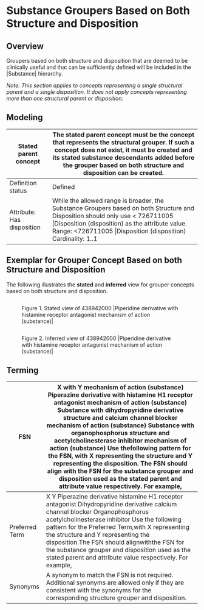 # Substance Groupers Based on Both Structure and Disposition

## Overview

Groupers based on both structure and disposition that are deemed to be clinically useful and that can be sufficiently defined will be included in the |Substance| hierarchy.

_Note: This section applies to concepts representing a single structural parent and a single disposition. It does not apply concepts representing more than one structural parent or disposition._

## Modeling

| Stated parent concept      | The stated parent concept must be the concept that represents the structural grouper. If such a concept does not exist, it must be created and its stated substance descendants added before the grouper based on both structure and disposition can be created. |
| -------------------------- | ---------------------------------------------------------------------------------------------------------------------------------------------------------------------------------------------------------------------------------------------------------------- |
| Definition status          | Defined                                                                                                                                                                                                                                                          |
| Attribute: Has disposition | While the allowed range is broader, the Substance Groupers based on both Structure and Disposition should only use < 726711005 \|Disposition (disposition) as the attribute value. Range: <726711005 \|Disposition (disposition) Cardinality: 1..1               |

## Exemplar for Grouper Concept Based on both Structure and Disposition

The following illustrates the **stated** and **inferred** view for grouper concepts based on both structure and disposition.

<figure><img src="../../../../../../authoring/substance/images/174691442.png" alt=""><figcaption><p>Figure 1. Stated view of 438942000 |Piperidine derivative with histamine receptor antagonist mechanism of action (substance)|</p></figcaption></figure>

<figure><img src="../../../../../../authoring/substance/images/174691441.png" alt=""><figcaption><p>Figure 2. Inferred view of 438942000 |Piperidine derivative with histamine receptor antagonist mechanism of action (substance)|</p></figcaption></figure>

## Terming

| FSN            | X with Y mechanism of action (substance) Piperazine derivative with histamine H1 receptor antagonist mechanism of action (substance) Substance with dihydropyridine derivative structure and calcium channel blocker mechanism of action (substance) Substance with organophosphorus structure and acetylcholinesterase inhibitor mechanism of action (substance) Use thefollowing pattern for the FSN, with X representing the structure and Y representing the disposition. The FSN should align with the FSN for the substance grouper and disposition used as the stated parent and attribute value respectively. For example, |
| -------------- | ---------------------------------------------------------------------------------------------------------------------------------------------------------------------------------------------------------------------------------------------------------------------------------------------------------------------------------------------------------------------------------------------------------------------------------------------------------------------------------------------------------------------------------------------------------------------------------------------------------------------------------- |
| Preferred Term | X Y Piperazine derivative histamine H1 receptor antagonist Dihydropyridine derivative calcium channel blocker Organophosphorus acetylcholinesterase inhibitor Use the following pattern for the Preferred Term,with X representing the structure and Y representing the disposition.The FSN should alignwiththe FSN for the substance grouper and disposition used as the stated parent and attribute value respectively. For example,                                                                                                                                                                                             |
| Synonyms       | A synonym to match the FSN is not required. Additional synonyms are allowed only if they are consistent with the synonyms for the corresponding structure grouper and disposition.                                                                                                                                                                                                                                                                                                                                                                                                                                                 |
